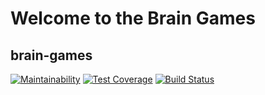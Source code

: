 # Welcome to the Brain Games
  
## brain-games

[![Maintainability](https://api.codeclimate.com/v1/badges/a05219d2473128330ad1/maintainability)](https://codeclimate.com/github/FineFreddy/project-lvl1-s308/maintainability)
[![Test Coverage](https://api.codeclimate.com/v1/badges/a05219d2473128330ad1/test_coverage)](https://codeclimate.com/github/FineFreddy/project-lvl1-s308/test_coverage)
[![Build Status](https://travis-ci.org/FineFreddy/project-lvl1-s308.svg?branch=master)](https://travis-ci.org/FineFreddy/project-lvl1-s308)
